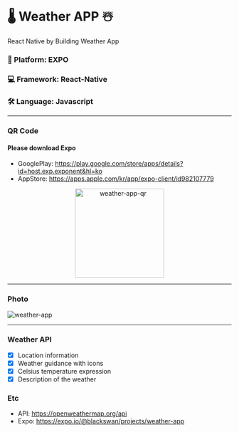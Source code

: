 # 🌡 Weather APP ☃

React Native by Building Weather App

### 📱 Platform: EXPO

### 💻 Framework: React-Native

### 🛠 Language: Javascript

---

### QR Code

#### Please download Expo

- GooglePlay: https://play.google.com/store/apps/details?id=host.exp.exponent&hl=ko
- AppStore: https://apps.apple.com/kr/app/expo-client/id982107779

<center><img width="200" alt="weather-app-qr" src="https://user-images.githubusercontent.com/67410919/98619429-90dcbb80-2346-11eb-9ac0-d5c4f76bdb01.png"></center>

---

### Photo

![weather-app](https://user-images.githubusercontent.com/67410919/98647661-80ddcf80-2378-11eb-8a7a-c00dc63424d0.png)

---

### Weather API

- [x] Location information
- [x] Weather guidance with icons
- [x] Celsius temperature expression
- [x] Description of the weather

### Etc

- API: https://openweathermap.org/api
- Expo: https://expo.io/@blackswan/projects/weather-app
